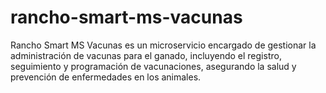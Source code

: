 # rancho-smart-ms-vacunas
Rancho Smart MS Vacunas es un microservicio encargado de gestionar la administración de vacunas para el ganado, incluyendo el registro, seguimiento y programación de vacunaciones, asegurando la salud y prevención de enfermedades en los animales.
